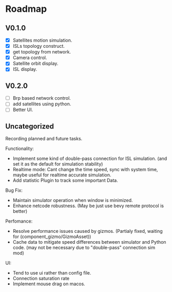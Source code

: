 # Roadmap

## V0.1.0
- [x] Satellites motion simulation.
- [x] ISLs topology construct.
- [x] get topology from network.
- [x] Camera control.
- [x] Satellite orbit display.
- [x] ISL display.

## V0.2.0
- [ ] Brp based network control.
- [ ] add satellites using python.
- [ ] Better UI.

## Uncategorized

Recording planned and future tasks.

Functionality:
- Implement some kind of double-pass connection for ISL simulation. (and set it as the default for simulation stability)
- Realtime mode: Cant change the time speed, sync with system time, maybe useful for realtime accurate simulation.
- Add statistic Plugin to track some important Data.

Bug Fix:
- Maintain simulator operation when window is minimized.
- Enhance netcode robustness. (May be just use bevy remote protocol is better)

Perfomance:
- Resolve performance issues caused by gizmos. (Partialy fixed, waiting for (component_gizmo/GizmoAsset))
- Cache data to mitigate speed differences between simulator and Python code. (may not be necessary due to "double-pass" connection sim mod)

UI:
- Tend to use ui rather than config file.
- Connection saturation rate
- Implement mouse drag on macos.
